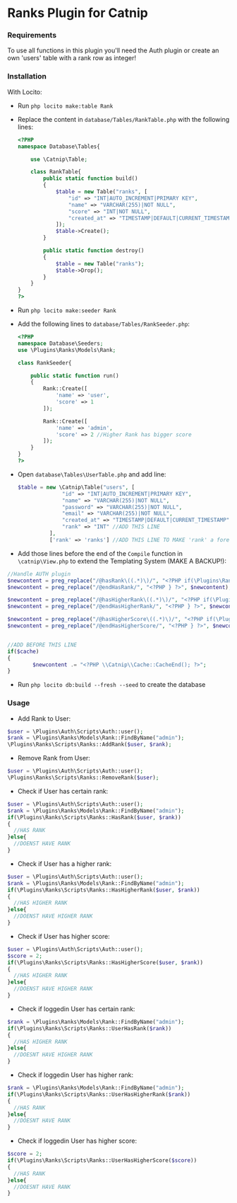 # Ranks Plugin for Catnip

### Requirements

To use all functions in this plugin you'll need the Auth plugin or create an own 'users' table with a rank row as integer!

### Installation
With Locito:
* Run ``` php locito make:table Rank ```
* Replace the content in ```database/Tables/RankTable.php``` with the following lines:
  ```php
  <?PHP
  namespace Database\Tables{

      use \Catnip\Table;

      class RankTable{
          public static function build()
          {
              $table = new Table("ranks", [
                  "id" => "INT|AUTO_INCREMENT|PRIMARY KEY",
                  "name" => "VARCHAR(255)|NOT NULL",
                  "score" => "INT|NOT NULL",
                  "created_at" => "TIMESTAMP|DEFAULT|CURRENT_TIMESTAMP"
              ]);
              $table->Create();
          }

          public static function destroy()
          {
              $table = new Table("ranks");
              $table->Drop();
          }
      }
  }
  ?>
  ```
* Run ```php locito make:seeder Rank```
* Add the following lines to ```database/Tables/RankSeeder.php```:
  ```php
  <?PHP
  namespace Database\Seeders;
  use \Plugins\Ranks\Models\Rank;

  class RankSeeder{

      public static function run()
      {
          Rank::Create([
              'name' => 'user',
              'score' => 1
          ]);

          Rank::Create([
              'name' => 'admin',
              'score' => 2 //Higher Rank has bigger score
          ]);
      }
  }
  ?>
  ```
* Open ```database\Tables\UserTable.php``` and add line:
  ```php
  $table = new \Catnip\Table("users", [
                "id" => "INT|AUTO_INCREMENT|PRIMARY KEY",
                "name" => "VARCHAR(255)|NOT NULL",
                "password" => "VARCHAR(255)|NOT NULL",
                "email" => "VARCHAR(255)|NOT NULL",
                "created_at" => "TIMESTAMP|DEFAULT|CURRENT_TIMESTAMP",
                "rank" => "INT" //ADD THIS LINE
            ],
            ['rank' => 'ranks'] //ADD THIS LINE TO MAKE 'rank' a foreign key
  ```

* Add those lines before the end of the ```Compile``` function in ```\catnip\View.php``` to extend the Templating System (MAKE A BACKUP!):
```php
//Handle AUTH plugin 
$newcontent = preg_replace("/@hasRank\((.*)\)/", "<?PHP if(\Plugins\Ranks\Scripts\Ranks::UserHasRank(\Plugins\Ranks\Models\Rank::FindByName($1))){?>", $newcontent);
$newcontent = preg_replace("/@endHasRank/", "<?PHP } ?>", $newcontent);

$newcontent = preg_replace("/@hasHigherRank\((.*)\)/", "<?PHP if(\Plugins\Ranks\Scripts\Ranks::UserHasHigherRank(\Plugins\Ranks\Models\Rank::FindByName($1))){?>", $newcontent);
$newcontent = preg_replace("/@endHasHigherRank/", "<?PHP } ?>", $newcontent);

$newcontent = preg_replace("/@hasHigherScore\((.*)\)/", "<?PHP if(\Plugins\Ranks\Scripts\Ranks::UserHasHigherScore($1)){?>", $newcontent);
$newcontent = preg_replace("/@endHasHigherScore/", "<?PHP } ?>", $newcontent);


//ADD BEFORE THIS LINE
if($cache)
{
        $newcontent .= "<?PHP \\Catnip\\Cache::CacheEnd(); ?>";
}
```

* Run ```php locito db:build --fresh --seed``` to create the database

### Usage
* Add Rank to User:
```php
$user = \Plugins\Auth\Scripts\Auth::user();
$rank = \Plugins\Ranks\Models\Rank::FindByName("admin");
\Plugins\Ranks\Scripts\Ranks::AddRank($user, $rank);
```

* Remove Rank from User:
```php
$user = \Plugins\Auth\Scripts\Auth::user();
\Plugins\Ranks\Scripts\Ranks::RemoveRank($user);
```

* Check if User has certain rank:
```php
$user = \Plugins\Auth\Scripts\Auth::user();
$rank = \Plugins\Ranks\Models\Rank::FindByName("admin");
if(\Plugins\Ranks\Scripts\Ranks::HasRank($user, $rank))
{
  //HAS RANK
}else{
  //DOENST HAVE RANK
}

```

* Check if User has a higher rank:
```php
$user = \Plugins\Auth\Scripts\Auth::user();
$rank = \Plugins\Ranks\Models\Rank::FindByName("admin");
if(\Plugins\Ranks\Scripts\Ranks::HasHigherRank($user, $rank))
{
  //HAS HIGHER RANK
}else{
  //DOENST HAVE HIGHER RANK
}
```

* Check if User has higher score:
```php
$user = \Plugins\Auth\Scripts\Auth::user();
$score = 2;
if(\Plugins\Ranks\Scripts\Ranks::HasHigherScore($user, $rank))
{
  //HAS HIGHER RANK
}else{
  //DOENST HAVE HIGHER RANK
}
```

* Check if loggedin User has certain rank:
```php
$rank = \Plugins\Ranks\Models\Rank::FindByName("admin");
if(\Plugins\Ranks\Scripts\Ranks::UserHasRank($rank))
{
  //HAS HIGHER RANK
}else{
  //DOESNT HAVE HIGHER RANK
}
```

* Check if loggedin User has higher rank:
```php
$rank = \Plugins\Ranks\Models\Rank::FindByName("admin");
if(\Plugins\Ranks\Scripts\Ranks::UserHasHigherRank($rank))
{
  //HAS RANK
}else{
  //DOESNT HAVE RANK
}
```

* Check if loggedin User has higher score:
```php
$score = 2;
if(\Plugins\Ranks\Scripts\Ranks::UserHasHigherScore($score))
{
  //HAS RANK
}else{
  //DOESNT HAVE RANK
}
```